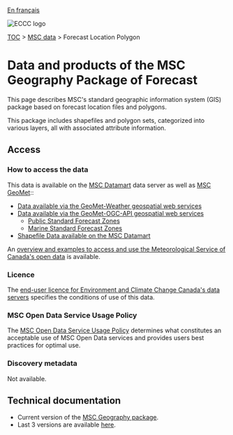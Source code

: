 [En français](readme_forecast-regions_fr.md)

![ECCC logo](../../img_eccc-logo.png)

[TOC](../../readme_en.md) > [MSC data](../readme_en.md) > Forecast Location Polygon 

# Data and products of the MSC Geography Package of Forecast

This page describes MSC's standard geographic information system (GIS) package based on forecast location files and polygons.

This package includes shapefiles and polygon sets, categorized into various layers, all with associated attribute information.

## Access

### How to access the data

This data is available on the [MSC Datamart](../../msc-datamart/readme_en.md) data server as well as [MSC GeoMet](../../msc-geomet/readme_en.md)::

* [Data available via the GeoMet-Weather geospatial web services](../../msc-geomet/readme_en.md)
* [Data available via the GeoMet-OGC-API geospatial web services](https://api.weather.gc.ca)
    * [Public Standard Forecast Zones](https://api.weather.gc.ca/collections/public-standard-forecast-zones?lang=en)
    * [Marine Standard Forecast Zones](https://api.weather.gc.ca/collections/marine-standard-forecast-zones?lang=en)
* [Shapefile Data available on the MSC Datamart](https://dd.weather.gc.ca/meteocode/geodata/version_6.12.0/)

An [overview and examples to access and use the Meteorological Service of Canada's open data](../../usage/readme_en.md) is available.

### Licence

The [end-user licence for Environment and Climate Change Canada's data servers](../../licence/readme_en.md) specifies the conditions of use of this data.

### MSC Open Data Service Usage Policy

The [MSC Open Data Service Usage Policy](../../usage-policy/readme_en.md) determines what constitutes an acceptable use of MSC Open Data services and provides users best practices for optimal use.

### Discovery metadata

Not available.

## Technical documentation

* Current version of the [MSC Geography package](https://dd.weather.gc.ca/meteocode/geodata/version_6.11.0/Documentation/).
* Last 3 versions are available [here](https://dd.weather.gc.ca/meteocode/geodata/).
